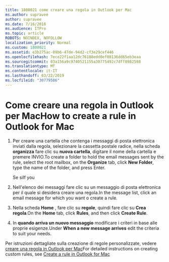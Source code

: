 ```yaml
---
title: 1800021 come creare una regola in Outlook per Mac
ms.author: supravee
author: supravee
ms.date: 7/16/2018
ms.audience: ITPro
ms.topic: article
ROBOTS: NOINDEX, NOFOLLOW
localization_priority: Normal
ms.custom: 1800021
ms.assetid: e3b275ac-09b6-47de-94d2-cf3e29cef446
ms.openlocfilehash: 7ece22f1aa12dc76188edd0ef08136dd65eb3eaa
ms.sourcegitcommit: 03a156a9c9740521155a30775492c7dff0982588
ms.translationtype: MT
ms.contentlocale: it-IT
ms.lasthandoff: 03/22/2019
ms.locfileid: "30779586"
---
```

# <a name="how-to-create-a-rule-in-outlook-for-mac"></a><span data-ttu-id="fc061-102">Come creare una regola in Outlook per Mac</span><span class="sxs-lookup"><span data-stu-id="fc061-102">How to create a rule in Outlook for Mac</span></span>

1. <span data-ttu-id="fc061-103">Per creare una cartella che contenga i messaggi di posta elettronica inviati dalla regola, selezionare la cassetta postale radice, nella scheda **organizza** fare clic su **nuova cartella**, digitare il nome della cartella e premere INVIO.</span><span class="sxs-lookup"><span data-stu-id="fc061-103">To create a folder to hold the email messages sent by the rule, select the root mailbox, on the **Organize** tab, click **New Folder**, type the name of the folder, and press Enter.</span></span>
    
    <span data-ttu-id="fc061-104">Se si</span><span class="sxs-lookup"><span data-stu-id="fc061-104">If you</span></span> 
    
2. <span data-ttu-id="fc061-105">Nell'elenco dei messaggi fare clic su un messaggio di posta elettronica per il quale si desidera creare una regola.</span><span class="sxs-lookup"><span data-stu-id="fc061-105">In the message list, click an email message for which you want o create a rule.</span></span>
    
3. <span data-ttu-id="fc061-106">Nella scheda **Home** , fare clic su **regole**, quindi fare clic su **Crea regola**.</span><span class="sxs-lookup"><span data-stu-id="fc061-106">On the **Home** tab, click **Rules**, and then click **Create Rule**.</span></span>
    
4. <span data-ttu-id="fc061-107">In **quando arriva un nuovo messaggio** modificare i criteri in base alle proprie esigenze.</span><span class="sxs-lookup"><span data-stu-id="fc061-107">Under **When a new message arrives** edit the criteria to suit your needs.</span></span> 
    
<span data-ttu-id="fc061-108">Per istruzioni dettagliate sulla creazione di regole personalizzate, vedere [creare una regola in Outlook per Mac](https://aka.ms/AA1uy0v)</span><span class="sxs-lookup"><span data-stu-id="fc061-108">For detailed instructions on creating custom rules, see [Create a rule in Outlook for Mac](https://aka.ms/AA1uy0v)</span></span>
  

